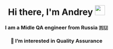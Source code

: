 <h1 align="center">Hi there, I'm Andrey</a> 
<img src="https://github.com/blackcater/blackcater/raw/main/images/Hi.gif" height="32"/></h1>
<h3 align="center">I am a Midle QA engineer from Russia 🇷🇺</h3>
<h3 align="center">👀 I’m interested in Quality Assurance </h3>

